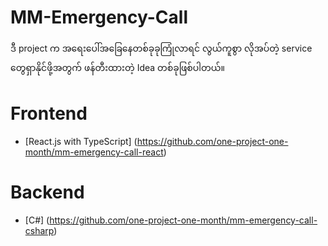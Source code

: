 # MM-Emergency-Call
ဒီ project က အရေးပေါ်အခြေနေတစ်ခုခုကြုံလာရင် လွယ်ကူစွာ လိုအပ်တဲ့ service တွေရှာနိုင်ဖို့အတွက် ဖန်တီးထားတဲ့ Idea တစ်ခုဖြစ်ပါတယ်။

# Frontend
- [React.js with TypeScript] (https://github.com/one-project-one-month/mm-emergency-call-react)

# Backend
- [C#] (https://github.com/one-project-one-month/mm-emergency-call-csharp)
